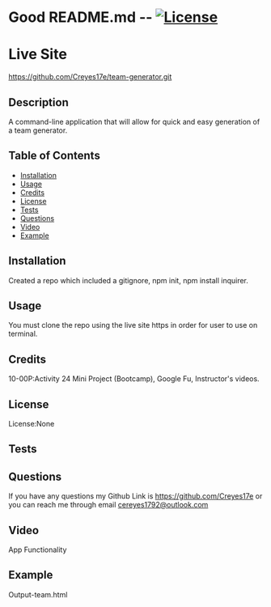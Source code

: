 # Good README.md -- [![License](https://img.shields.io/badge/license-None-green.svg)](https://shields.io/)

# Live Site

https://github.com/Creyes17e/team-generator.git

## Description

A command-line application that will allow for quick and easy generation of a team generator.

## Table of Contents

- [Installation](#Installation)
- [Usage](#Usage)
- [Credits](#Credits)
- [License](#License)
- [Tests](#Tests)
- [Questions](#Questions)
- [Video](#Video)
- [Example](#Example)

## Installation

Created a repo which included a gitignore, npm init, npm install inquirer.

## Usage

You must clone the repo using the live site https in order for user to use on terminal.

## Credits

10-00P:Activity 24 Mini Project (Bootcamp), Google Fu, Instructor's videos.

## License

License:None

## Tests

## Questions

If you have any questions my Github Link is https://github.com/Creyes17e or you can reach me through email cereyes1792@outlook.com

## Video

App Functionality

## Example

Output-team.html
